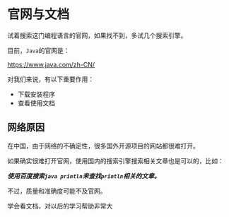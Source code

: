 # 官网与文档

试着搜索这门编程语言的官网，如果找不到，多试几个搜索引擎。

目前，`Java`的官网是：

<a href="https://www.java.com/zh-CN/" target="_blank">https://www.java.com/zh-CN/</a>

对我们来说，有以下重要作用：

- 下载安装程序
- 查看使用文档

## 网络原因

在中国，由于网络的不确定性，很多国外开源项目的网站都很难打开。

如果确实很难打开官网，使用国内的搜索引擎搜索相关文章也是可以的，比如：

**_使用百度搜索`java println`来查找`println`相关的文章。_**

不过，质量和准确度可能不及官网。

<div class="banner">学会看文档，对以后的学习帮助非常大</div>
